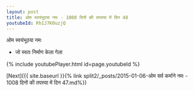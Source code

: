 ```yaml
---
layout: post
title: ओम स्वयंभूठया नमः - 1008 दिनों की तपस्या में दिन 48
youtubeId: Rh1J7K0uzjQ
---
```

 
 
 ओम स्वयंभूठया नमः  
 
 -  जो स्वतः निर्माण केला गेला 
 
  
 
  
 
 
 
 
 
 


{% include youtubePlayer.html id=page.youtubeId %}
 
[Next]({{ site.baseurl }}{% link  split2/_posts/2015-01-06-ओम सर्व कर्माने नमः - 1008 दिनों की तपस्या में दिन 47.md%})
 
